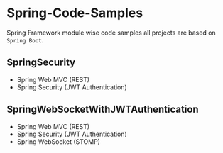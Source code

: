 # Spring-Code-Samples
Spring Framework module wise code samples all projects are based on `Spring Boot`.

## SpringSecurity
- Spring Web MVC (REST)
- Spring Security (JWT Authentication)

## SpringWebSocketWithJWTAuthentication
- Spring Web MVC (REST)
- Spring Security (JWT Authentication)
- Spring WebSocket (STOMP)
